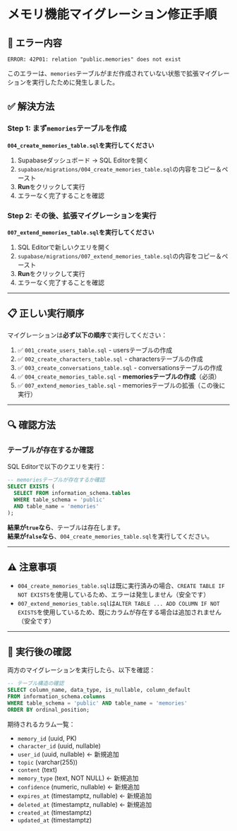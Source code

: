 # メモリ機能マイグレーション修正手順

## 🐛 エラー内容

```
ERROR: 42P01: relation "public.memories" does not exist
```

このエラーは、`memories`テーブルがまだ作成されていない状態で拡張マイグレーションを実行したために発生しました。

## ✅ 解決方法

### Step 1: まず`memories`テーブルを作成

**`004_create_memories_table.sql`を実行してください**

1. Supabaseダッシュボード → SQL Editorを開く
2. `supabase/migrations/004_create_memories_table.sql`の内容をコピー＆ペースト
3. **Run**をクリックして実行
4. エラーなく完了することを確認

### Step 2: その後、拡張マイグレーションを実行

**`007_extend_memories_table.sql`を実行してください**

1. SQL Editorで新しいクエリを開く
2. `supabase/migrations/007_extend_memories_table.sql`の内容をコピー＆ペースト
3. **Run**をクリックして実行
4. エラーなく完了することを確認

---

## 📋 正しい実行順序

マイグレーションは**必ず以下の順序**で実行してください：

1. ✅ `001_create_users_table.sql` - usersテーブルの作成
2. ✅ `002_create_characters_table.sql` - charactersテーブルの作成
3. ✅ `003_create_conversations_table.sql` - conversationsテーブルの作成
4. ✅ `004_create_memories_table.sql` - **memoriesテーブルの作成**（必須）
5. ✅ `007_extend_memories_table.sql` - memoriesテーブルの拡張（この後に実行）

---

## 🔍 確認方法

### テーブルが存在するか確認

SQL Editorで以下のクエリを実行：

```sql
-- memoriesテーブルが存在するか確認
SELECT EXISTS (
  SELECT FROM information_schema.tables 
  WHERE table_schema = 'public' 
  AND table_name = 'memories'
);
```

**結果が`true`なら**、テーブルは存在します。  
**結果が`false`なら**、`004_create_memories_table.sql`を実行してください。

---

## ⚠️ 注意事項

- `004_create_memories_table.sql`は既に実行済みの場合、`CREATE TABLE IF NOT EXISTS`を使用しているため、エラーは発生しません（安全です）
- `007_extend_memories_table.sql`は`ALTER TABLE ... ADD COLUMN IF NOT EXISTS`を使用しているため、既にカラムが存在する場合は追加されません（安全です）

---

## 🎯 実行後の確認

両方のマイグレーションを実行したら、以下を確認：

```sql
-- テーブル構造の確認
SELECT column_name, data_type, is_nullable, column_default
FROM information_schema.columns
WHERE table_schema = 'public' AND table_name = 'memories'
ORDER BY ordinal_position;
```

期待されるカラム一覧：
- `memory_id` (uuid, PK)
- `character_id` (uuid, nullable)
- `user_id` (uuid, nullable) ← 新規追加
- `topic` (varchar(255))
- `content` (text)
- `memory_type` (text, NOT NULL) ← 新規追加
- `confidence` (numeric, nullable) ← 新規追加
- `expires_at` (timestamptz, nullable) ← 新規追加
- `deleted_at` (timestamptz, nullable) ← 新規追加
- `created_at` (timestamptz)
- `updated_at` (timestamptz)

